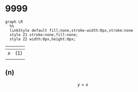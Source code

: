 # 9999
```mermaid
graph LR
  %%
  linkStyle default fill:none,stroke-width:0px,stroke:none
  style Z1 stroke:none,fill:none;
  style Z2 width:0px,height:0px;
``````

<span></span>|<span></span>
:-: | :-:
$x$ | $(1)$
<span></span>|<span></span>


## (n)
$$
y = x
$$
